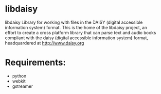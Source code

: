 # libdaisy
libdaisy Library for working with files in the DAISY (digital accessible information system) format. This is the home of the libdaisy project, an effort to create a cross platform library that can parse text and audio books compliant with the daisy (digital accessible information system) format, headquardered at http://www.daisy.org

# Requirements:
- python
- webkit
- gstreamer
